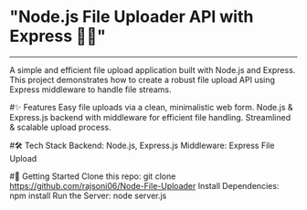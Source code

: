 # "Node.js File Uploader API with Express 📁🚀"
---
A simple and efficient file upload application built with Node.js and Express. This project demonstrates how to create a robust file upload API using Express middleware to handle file streams.

#✨ Features
Easy file uploads via a clean, minimalistic web form.
Node.js & Express.js backend with middleware for efficient file handling.
Streamlined & scalable upload process.

#🛠️ Tech Stack
Backend: Node.js, Express.js
Middleware: Express File Upload

#🚀 Getting Started
Clone this repo: git clone https://github.com/rajsoni06/Node-File-Uploader
Install Dependencies: npm install
Run the Server: node server.js
